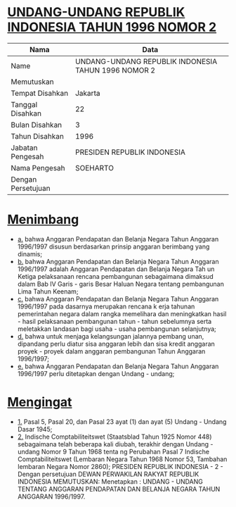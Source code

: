 # [UNDANG-UNDANG REPUBLIK INDONESIA TAHUN 1996 NOMOR 2](http://example.org/legal/document/uu/1996/2)

| Nama | Data |
| ------ | ----- |
|Name|UNDANG-UNDANG REPUBLIK INDONESIA TAHUN 1996 NOMOR 2|
|Memutuskan||
|Tempat Disahkan|Jakarta|
|Tanggal Disahkan|22|
|Bulan Disahkan|3|
|Tahun Disahkan|1996|
|Jabatan Pengesah|PRESIDEN REPUBLIK INDONESIA|
|Nama Pengesah|SOEHARTO|
|Dengan Persetujuan||
# [Menimbang](http://example.org/legal/document/uu/1996/2/menimbang)

* [a.](http://example.org/legal/document/uu/1996/2/menimbang/point/a) bahwa Anggaran Pendapatan dan Belanja Negara Tahun Anggaran 1996/1997 disusun berdasarkan prinsip anggaran berimbang yang dinamis;
* [b.](http://example.org/legal/document/uu/1996/2/menimbang/point/b) bahwa Anggaran Pendapatan dan Belanja Negara Tahun Anggaran 1996/1997 adalah Anggaran Pendapatan dan Belanja Negara Tah un Ketiga pelaksanaan rencana pembangunan sebagaimana dimaksud dalam Bab IV Garis - garis Besar Haluan Negara tentang pembangunan Lima Tahun Keenam;
* [c.](http://example.org/legal/document/uu/1996/2/menimbang/point/c) bahwa Anggaran Pendapatan dan Belanja Negara Tahun Anggaran 1996/1997 pada dasarnya merupakan rencana k erja tahunan pemerintahan negara dalam rangka memelihara dan meningkatkan hasil - hasil pelaksanaan pembangunan tahun - tahun sebelumnya serta meletakkan landasan bagi usaha - usaha pembangunan selanjutnya;
* [d.](http://example.org/legal/document/uu/1996/2/menimbang/point/d) bahwa untuk menjaga kelangsungan jalannya pembang unan, dipandang perlu diatur sisa anggaran lebih dan sisa kredit anggaran proyek - proyek dalam anggaran pembangunan Tahun Anggaran 1996/1997;
* [e.](http://example.org/legal/document/uu/1996/2/menimbang/point/e) bahwa Anggaran Pendapatan dan Belanja Negara Tahun Anggaran 1996/1997 perlu ditetapkan dengan Undang - undang;
# [Mengingat](http://example.org/legal/document/uu/1996/2/mengingat)

* [1.](http://example.org/legal/document/uu/1996/2/mengingat/point/0001) Pasal 5, Pasal 20, dan Pasal 23 ayat (1) dan ayat (5) Undang - Undang Dasar 1945;
* [2.](http://example.org/legal/document/uu/1996/2/mengingat/point/0002) Indische Comptabiliteitswet (Staatsblad Tahun 1925 Nomor 448) sebagaimana telah beberapa kali diubah, terakhir dengan Undang - undang Nomor 9 Tahun 1968 tenta ng Perubahan Pasal 7 Indische Comptabiliteitswet (Lembaran Negara Tahun 1968 Nomor 53, Tambahan lembaran Negara Nomor 2860); PRESIDEN REPUBLIK INDONESIA - 2 - Dengan persetujuan DEWAN PERWAKILAN RAKYAT REPUBLIK INDONESIA MEMUTUSKAN: Menetapkan : UNDANG - UNDANG TENTANG ANGGARAN PENDAPATAN DAN BELANJA NEGARA TAHUN ANGGARAN 1996/1997.